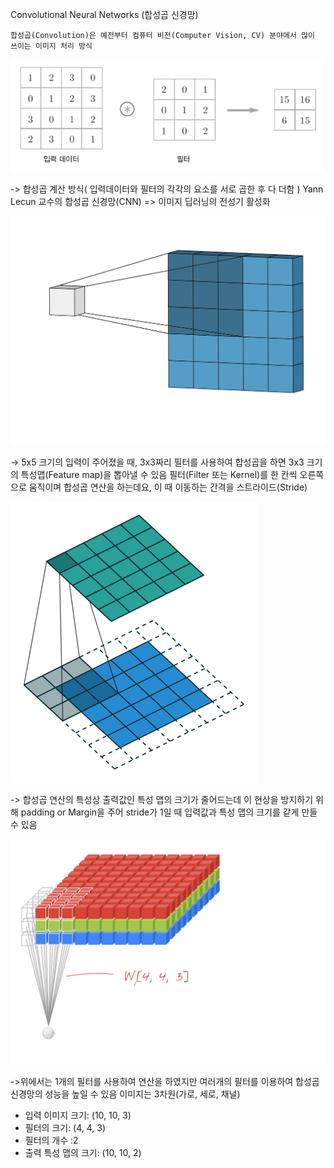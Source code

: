 Convolutional Neural Networks (합성곱 신경망)

	합성곱(Convolution)은 예전부터 컴퓨터 비전(Computer Vision, CV) 분야에서 많이 쓰이는 이미지 처리 방식


![합성곱](data/합성곱.png)

-> 합성곱 계산 방식( 입력데이터와 필터의 각각의 요소를 서로 곱한 후 다 더함 )
	Yann Lecun 교수의 합성곱 신경망(CNN) => 이미지 딥러닝의 전성기 활성화


![filter&stride](data/filter&stride.gif)


-> 5x5 크기의 입력이 주어졌을 때, 3x3짜리 필터를 사용하여 합성곱을 하면 3x3 크기의 특성맵(Feature map)을 뽑아낼 수 있음
    필터(Filter 또는 Kernel)를 한 칸씩 오른쪽으로 움직이며 합성곱 연산을 하는데요, 이 때 이동하는 간격을 스트라이드(Stride)


![padding_margin](data/padding_margin.gif)

-> 합성곱 연산의 특성상 출력값인 특성 맵의 크기가 줄어드는데 이 현상을 방지하기 위해 padding or Margin을 주어 stride가 1일 때 입력값과 특성 맵의 크기를 같게 만들수 있음

![CNN_여러개의필터](data/CNN_여러개의필터.gif)

->위에서는 1개의 필터를 사용하여 연산을 하였지만 여러개의 필터를 이용하여 합성곱 신경망의 성능을 높일 수 있음
   이미지는 3차원(가로, 세로, 채널)
- 입력 이미지 크기: (10, 10, 3)
- 필터의 크기: (4, 4, 3)
- 필터의 개수 :2
- 출력 특성 맵의 크기: (10, 10, 2)